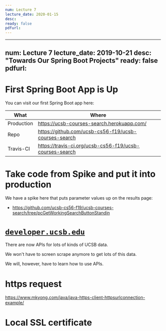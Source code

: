 ```yaml
---
num: Lecture 7
lecture_date: 2020-01-15
desc:
ready: false
pdfurl:
---
```


---
num: Lecture 7
lecture_date: 2019-10-21
desc: "Towards Our Spring Boot Projects"
ready: false
pdfurl:
---


# First Spring Boot App is Up

You can visit our first Spring Boot app here: 


| What | Where |
|------|-------|
| Production | <https://ucsb-courses-search.herokuapp.com/> |
| Repo | <https://github.com/ucsb-cs56-f19/ucsb-courses-search> |
| Travis-CI | <https://travis-ci.org/ucsb-cs56-f19/ucsb-courses-search> | 

# Take code from Spike and put it into production

We have a spike here that puts parameter values up on the results page:

* <https://github.com/ucsb-cs56-f19/ucsb-courses-search/tree/pcGetWorkingSearchButtonStandin>

# [`developer.ucsb.edu`](https://developer.ucsb.edu)

There are now APIs for lots of kinds of UCSB data.

We won't have to screen scrape anymore to get lots of this data.

We will, however, have to learn how to use APIs.


# https request

<https://www.mkyong.com/java/java-https-client-httpsurlconnection-example/>

# Local SSL certificate

